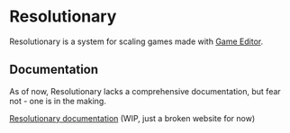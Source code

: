 # Resolutionary

Resolutionary is a system for scaling games made with [Game Editor](http://www.game-editor.com).

## Documentation

As of now, Resolutionary lacks a comprehensive documentation, but fear not - one is in the making.

[Resolutionary documentation](https://lclmetal.github.io) (WIP, just a broken website for now)
